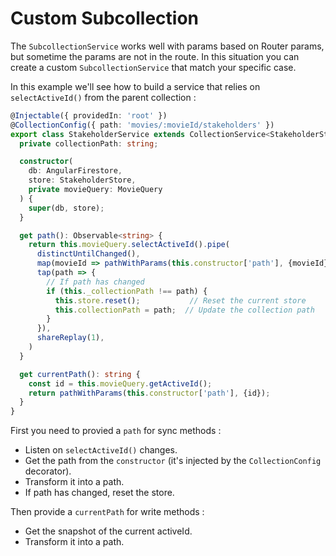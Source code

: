# Custom Subcollection
The `SubcollectionService` works well with params based on Router params, but sometime the params are not in the route. In this situation you can create a custom `SubcollectionService` that match your specific case.

In this example we'll see how to build a service that relies on `selectActiveId()` from the parent collection : 

```typescript
@Injectable({ providedIn: 'root' })
@CollectionConfig({ path: 'movies/:movieId/stakeholders' })
export class StakeholderService extends CollectionService<StakeholderState> {
  private collectionPath: string;

  constructor(
    db: AngularFirestore,
    store: StakeholderStore,
    private movieQuery: MovieQuery
  ) {
    super(db, store);
  }

  get path(): Observable<string> {
    return this.movieQuery.selectActiveId().pipe(
      distinctUntilChanged(),
      map(movieId => pathWithParams(this.constructor['path'], {movieId})),
      tap(path => {
        // If path has changed
        if (this._collectionPath !== path) {
          this.store.reset();           // Reset the current store
          this.collectionPath = path;  // Update the collection path
        }
      }),
      shareReplay(1),
    )
  }

  get currentPath(): string {
    const id = this.movieQuery.getActiveId();
    return pathWithParams(this.constructor['path'], {id});
  }
}
```

First you need to provied a `path` for sync methods : 
- Listen on `selectActiveId()` changes.
- Get the path from the `constructor` (it's injected by the `CollectionConfig` decorator).
- Transform it into a path.
- If path has changed, reset the store.

Then provide a `currentPath` for write methods : 
- Get the snapshot of the current activeId.
- Transform it into a path.
